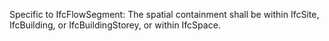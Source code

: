Specific to IfcFlowSegment: The spatial containment shall be within IfcSite, IfcBuilding, or IfcBuildingStorey, or within IfcSpace.